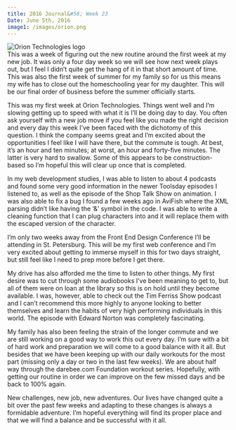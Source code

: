 ```yaml
---
title: 2016 Journal&#58; Week 23
Date: June 5th, 2016
image1: /images/orion.png
---
```

<div class='images'>
<img src="{{ page.image1 }}" alt="Orion Technologies logo" />
</div>
This was a week of figuring out the new routine around the first week at my new job. It was only a four day week so we will see how next week plays out, but I feel I didn’t quite get the hang of it in that short amount of time. This was also the first week of summer for my family so for us this means my wife has to close out the homeschooling year for my daughter. This will be our final order of business before the summer officially starts.

This was my first week at Orion Technologies. Things went well and I’m slowing getting up to speed with what it is I’ll be doing day to day. You often ask yourself with a new job move if you feel like you made the right decision and every day this week I’ve been faced with the dichotomy of this question. I think the company seems great and I’m excited about the opportunities I feel like I will have there, but the commute is tough. At best, it’s an hour and ten minutes; at worst, an hour and forty-five minutes. The latter is very hard to swallow. Some of this appears to be construction-based so I’m hopeful this will clear up once that is completed.

In my web development studies, I was able to listen to about 4 podcasts and found some very good information in the newer Toolsday episodes I listened to, as well as the episode of the Shop Talk Show on animation. I was also able to fix a bug I found a few weeks ago in AviFish where the XML parsing didn’t like having the ‘&’ symbol in the code. I was able to write a cleaning function that I can plug characters into and it will replace them with the escaped version of the character.

I’m only two weeks away from the Front End Design Conference I’ll be attending in St. Petersburg. This will be my first web conference and I’m very excited about getting to immerse myself in this for two days straight, but still feel like I need to prep more before I get there.

My drive has also afforded me the time to listen to other things. My first desire was to cut through some audiobooks I’ve been meaning to get to, but all of them were on loan at the library so this is on hold until they become available. I was, however, able to check out the Tim Ferriss Show podcast and I can’t recommend this more highly to anyone looking to better themselves and learn the habits of very high performing individuals in this world. The episode with Edward Norton was completely fascinating.

My family has also been feeling the strain of the longer commute and we are still working on a good way to work this out every day. I’m sure with a bit of hard work and preparation we will come to a good balance with it all. But besides that we have been keeping up with our daily workouts for the most part (missing only a day or two in the last few weeks). We are about half way through the darebee.com Foundation workout series. Hopefully, with getting our routine in order we can improve on the few missed days and be back to 100% again.

New challenges, new job, new adventures. Our lives have changed quite a bit over the past few weeks and adapting to these changes is always a formidable adventure. I’m hopeful everything will find its proper place and that we will find a balance and be successful with it all.
